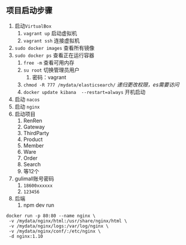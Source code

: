 ## 项目启动步骤

1. 启动`VirtualBox`
   1. `vagrant up` 启动虚拟机
   2. `vagrant ssh` 连接虚拟机
2. `sudo docker images` 查看所有镜像
3. `sudo docker ps` 查看正在运行容器
   1. `free -m` 查看可用内存
   2. `su root` 切换管理员用户
      1. 密码：vagrant
   3. `chmod -R 777 /mydata/elasticsearch/` *递归更改权限，es需要访问*
   4. `docker update kibana  --restart=always` 开机启动
4. 启动 `nacos`
5. 启动 `nginx`
6. 启动项目
   1. RenRen
   2. Gateway
   3. ThirdParty
   4. Product
   5. Member
   6. Ware
   7. Order
   8. Search
   9. 等12个
7. gulimall账号密码
   1. `18600xxxxxx`
   2. `123456`
8. 后端
   1. npm dev run



```
docker run -p 80:80 --name nginx \
 -v /mydata/nginx/html:/usr/share/nginx/html \
 -v /mydata/nginx/logs:/var/log/nginx \
 -v /mydata/nginx/conf/:/etc/nginx \
 -d nginx:1.10
```



